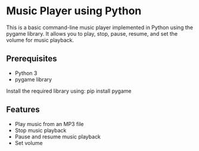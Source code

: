 # Music Player using Python

This is a basic command-line music player implemented in Python using the pygame library. It allows you to play, stop, pause, resume, and set the volume for music playback.

## Prerequisites

- Python 3
- pygame library

Install the required library using: pip install pygame

## Features
- Play music from an MP3 file
- Stop music playback
- Pause and resume music playback
- Set volume
